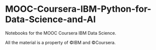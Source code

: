 # MOOC-Coursera-IBM-Python-for-Data-Science-and-AI

Notebooks for the MOOC Coursera IBM Data Science.

All the material is a property of ©IBM and ©Coursera.
